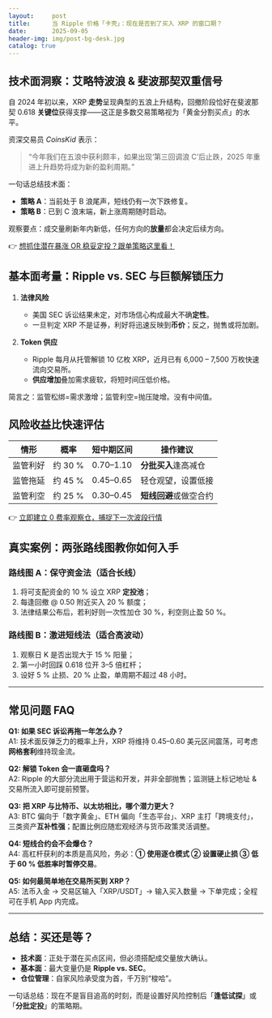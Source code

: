 ```yaml
---
layout:     post
title:      当 Ripple 价格「卡壳」：现在是否到了买入 XRP 的窗口期？
date:       2025-09-05
header-img: img/post-bg-desk.jpg
catalog: true
---
```


## 技术面洞察：艾略特波浪 & 斐波那契双重信号

自 2024 年初以来，XRP **走势**呈现典型的五浪上升结构，回撤阶段恰好在斐波那契 0.618 **关键位**获得支撑——这正是多数交易策略视为「黄金分割买点」的水平。

资深交易员 _CoinsKid_ 表示：

> “今年我们在五浪中获利颇丰，如果出现‘第三回调浪 C’后止跌，2025 年重进上升趋势将成为新的盈利周期。”

一句话总结技术面：  
- **策略 A**：当前处于 B 浪尾声，短线仍有一次下跌修复。  
- **策略 B**：已到 C 浪末端，新上涨周期随时启动。  

观察要点：成交量刷新年内新低，任何方向的**放量**都会决定后续方向。  

👉 [想抓住潜在暴涨 OR 稳妥定投？跟单策略这里看！](https://okxdog.com/)

## 基本面考量：Ripple vs. SEC 与巨额解锁压力

1. **法律风险**  
   - 美国 SEC 诉讼结果未定，对市场信心构成最大不确**定性**。  
   - 一旦判定 XRP 不是证券，利好将迅速反映到**币价**；反之，抛售或将加剧。

2. **Token 供应**  
   - Ripple 每月从托管解锁 10 亿枚 XRP，近月已有 6,000 – 7,500 万枚快速流向交易所。  
   - **供应增加**叠加需求疲软，将短时间压低价格。

简言之：监管松绑=需求激增；监管利空=抛压陡增。没有中间值。

## 风险收益比快速评估

| 情形 | 概率 | 短中期区间 | 操作建议 |
|---|---|---|---|
| 监管利好 | 约 30 % | $0.70–$1.10 | **分批买入**逢高减仓 |
| 监管拖延 | 约 45 % | $0.45–$0.65 | 轻仓观望，设置低接 |
| 监管利空 | 约 25 % | $0.30–$0.45 | **短线回避**或做空合约 |

👉 [立即建立 0 费率观察仓，捕捉下一次波段行情](https://okxdog.com/)

## 真实案例：两张路线图教你如何入手

### 路线图 A：保守资金法（适合长线）
1. 将可支配资金的 10 % 设立 XRP **定投池**；  
2. 每逢回撤 @ 0.50 附近买入 20 % 额度；  
3. 法律结果公布后，若利好则一次性加仓 30 %，利空则止盈 50 %。

### 路线图 B：激进短线法（适合高波动）
1. 观察日 K 是否出现大于 15 % 阳量；  
2. 第一小时回踩 0.618 位开 3–5 倍杠杆；  
3. 设好 5 % 止损、20 % 止盈，单周期不超过 48 小时。

---

## 常见问题 FAQ

**Q1: 如果 SEC 诉讼再拖一年怎么办？**  
A1: 技术面反弹乏力的概率上升，XRP 将维持 0.45–0.60 美元区间震荡，可考虑**网格套利**维持现金流。

**Q2: 解锁 Token 会一直砸盘吗？**  
A2: Ripple 的大部分流出用于营运和开发，并非全部抛售；监测链上标记地址 & 交易所流入即可提前预警。

**Q3: 把 XRP 与比特币、以太坊相比，哪个潜力更大？**  
A3: BTC 偏向于「数字黄金」、ETH 偏向「生态平台」、XRP 主打「跨境支付」，三类资产**互补性强**；配置比例应随宏观经济与货币政策灵活调整。

**Q4: 短线合约会不会爆仓？**  
A4: 高杠杆获利的本质是高风险，务必：**① 使用逐仓模式 ② 设置硬止损 ③ 低于 60 % 低胜率时暂停交易**。

**Q5: 如何最简单地在交易所买到 XRP？**  
A5: 法币入金 → 交易区输入「XRP/USDT」→ 输入买入数量 → 下单完成；全程可在手机 App 内完成。

---

## 总结：买还是等？

- **技术面**：正处于潜在买点区间，但必须搭配成交量放大确认。  
- **基本面**：最大变量仍是 **Ripple vs. SEC**。  
- **仓位管理**：自家风险承受度为首，千万别“梭哈”。

一句话总结：现在不是盲目追高的时刻，而是设置好风险控制后「**逢低试探**」或「**分批定投**」的策略期。